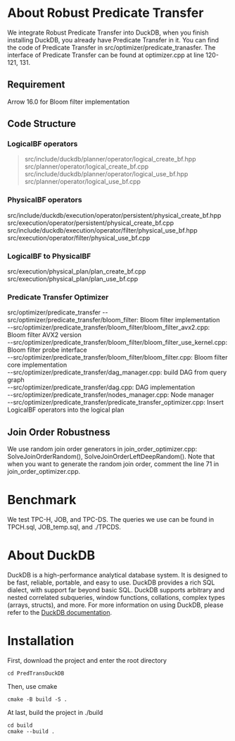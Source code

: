 # About Robust Predicate Transfer
We integrate Robust Predicate Transfer into DuckDB, when you finish installing DuckDB, you already have Predicate Transfer in it.
You can find the code of Predicate Transfer in src/optimizer/predicate_tranasfer. The interface of Predicate Transfer can be found at optimizer.cpp at line 120-121, 131.
## Requirement
Arrow 16.0 for Bloom filter implementation
## Code Structure
### LogicalBF operators
  > src/include/duckdb/planner/operator/logical_create_bf.hpp  
  > src/planner/operator/logical_create_bf.cpp  
  > src/include/duckdb/planner/operator/logical_use_bf.hpp  
  > src/planner/operator/logical_use_bf.cpp  
### PhysicalBF operators
  src/include/duckdb/execution/operator/persistent/physical_create_bf.hpp  
  src/execution/operator/persistent/physical_create_bf.cpp  
  src/include/duckdb/execution/operator/filter/physical_use_bf.hpp  
  src/execution/operator/filter/physical_use_bf.cpp  
### LogicalBF to PhysicalBF
  src/execution/physical_plan/plan_create_bf.cpp  
  src/execution/physical_plan/plan_use_bf.cpp  
### Predicate Transfer Optimizer
  src/optimizer/predicate_transfer
    --src/optimizer/predicate_transfer/bloom_filter: Bloom filter implementation  
      --src/optimizer/predicate_transfer/bloom_filter/bloom_filter_avx2.cpp: Bloom filter AVX2 version  
      --src/optimizer/predicate_transfer/bloom_filter/bloom_filter_use_kernel.cpp: Bloom filter probe interface  
      --src/optimizer/predicate_transfer/bloom_filter/bloom_filter.cpp: Bloom filter core implementation  
    --src/optimizer/predicate_transfer/dag_manager.cpp: build DAG from query graph  
    --src/optimizer/predicate_transfer/dag.cpp: DAG implementation  
    --src/optimizer/predicate_transfer/nodes_manager.cpp: Node manager  
    --src/optimizer/predicate_transfer/predicate_transfer_optimizer.cpp: Insert LogicalBF operators into the logical plan  
    
## Join Order Robustness
We use random join order generators in join_order_optimizer.cpp: SolveJoinOrderRandom(), SolveJoinOrderLeftDeepRandom(). Note that when you want to generate the random join order, comment the line 71 in join_order_optimizer.cpp.

# Benchmark
We test TPC-H, JOB, and TPC-DS. The queries we use can be found in TPCH.sql, JOB_temp.sql, and ./TPCDS.

# About DuckDB
DuckDB is a high-performance analytical database system. It is designed to be fast, reliable, portable, and easy to use. DuckDB provides a rich SQL dialect, with support far beyond basic SQL. DuckDB supports arbitrary and nested correlated subqueries, window functions, collations, complex types (arrays, structs), and more. For more information on using DuckDB, please refer to the [DuckDB documentation](https://duckdb.org/docs/).

# Installation
First, download the project and enter the root directory
```
cd PredTransDuckDB
```
Then, use cmake
```
cmake -B build -S .
```
At last, build the project in ./build
```
cd build
cmake --build .
```
